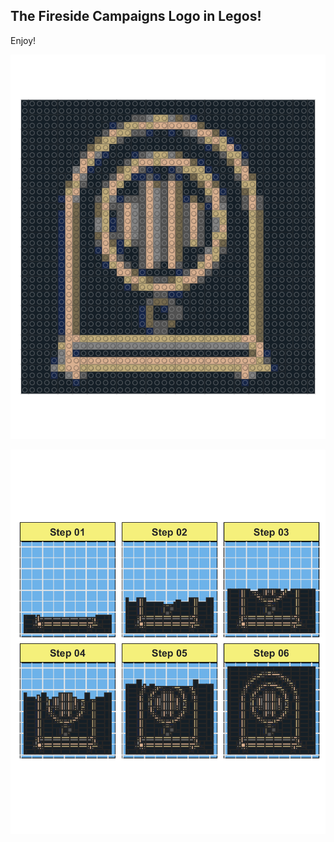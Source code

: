 ## The Fireside Campaigns Logo in Legos! 
Enjoy!


![./myprojects/FiresideLegoLogo.png](https://raw.githubusercontent.com/elianemitchell/myprojects/main/FiresideLegoLogo.png)

![./myprojects/FiresideLegoLogoInstructions.png](https://raw.githubusercontent.com/elianemitchell/myprojects/main/FiresideLegoLogoInstructions.png)
